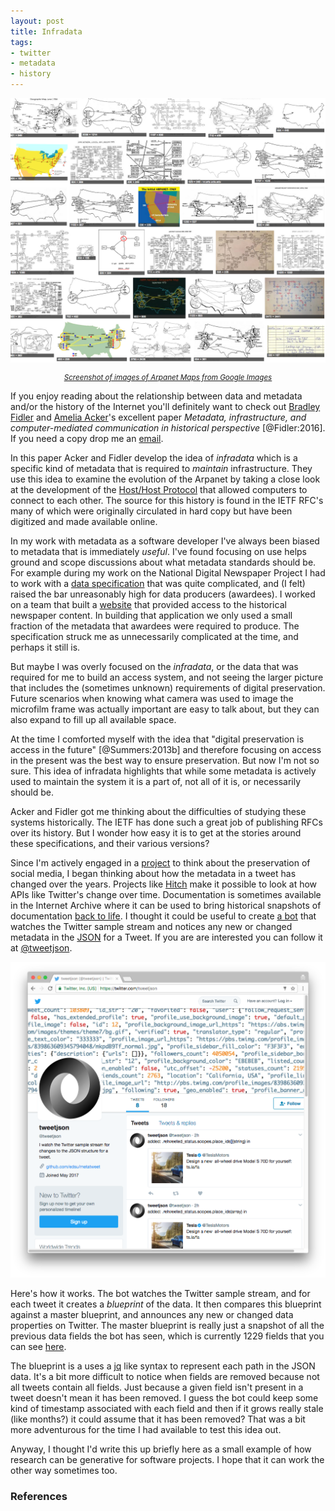 ```yaml
---
layout: post
title: Infradata
tags:
- twitter
- metadata
- history
---
```



<img class="img-responsive" src="/images/arpanet.png"><br>
<div style="font-size: smaller; text-align: center;">
<em><a href="https://www.google.com/search?q=arpanet+map&amp;tbm=isch">Screenshot of images of Arpanet Maps from Google Images</a>
</em>
</div>

If you enjoy reading about the relationship between data and metadata and/or the
history of the Internet you'll definitely want to check out [Bradley Fidler] and
[Amelia Acker]'s excellent paper *Metadata, infrastructure, and
computer-mediated communication in historical perspective* [@Fidler:2016]. If
you need a copy drop me an [email].

In this paper Acker and Fidler develop the idea of *infradata* which is a
specific kind of metadata that is required to *maintain* infrastructure. They
use this idea to examine the evolution of the Arpanet by taking a close look at
the development of the [Host/Host Protocol] that allowed computers to connect to
each other. The source for this history is found in the IETF RFC's many of which
were originally circulated in hard copy but have been digitized and made
available online.

In my work with metadata as a software developer I've always been biased to
metadata that is immediately *useful*. I've found focusing on use helps ground
and scope discussions about what metadata standards should be. For example
during my work on the National Digital Newspaper Project I had to work with a
[data specification] that was quite complicated, and (I felt) raised the bar
unreasonably high for data producers (awardees). I worked on a team that built a
[website] that provided access to the historical newspaper content. In building
that application we only used a small fraction of the metadata that awardees
were required to produce. The specification struck me as unnecessarily
complicated at the time, and perhaps it still is. 

But maybe I was overly focused on the *infradata*, or the data that was required
for me to build an access system, and not seeing the larger picture that
includes the (sometimes unknown) requirements of digital preservation. Future
scenarios when knowing what camera was used to image the microfilm frame was
actually important are easy to talk about, but they can also expand to fill up
all available space.

At the time I comforted myself with the idea that "digital preservation is
access in the future" [@Summers:2013b] and therefore focusing on access in the
present was the best way to ensure preservation. But now I'm not so sure. This
idea of infradata highlights that while some metadata is actively used to
maintain the system it is a part of, not all of it is, or necessarily should be.

Acker and Fidler got me thinking about the difficulties of studying these
systems historically. The IETF has done such a great job of publishing RFCs over
its history. But I wonder how easy it is to get at the stories around these
specifications, and their various versions?

Since I'm actively engaged in a [project] to think about the preservation of
social media, I began thinking about how the metadata in a tweet has changed
over the years. Projects like [Hitch] make it possible to look at how APIs like
Twitter's change over time.  Documentation is sometimes available in the
Internet Archive where it can be used to bring historical snapshots of
documentation [back to life]. I thought it could be useful to create [a bot]
that watches the Twitter sample stream and notices any new or changed metadata
in the [JSON] for a Tweet. If you are are interested you can follow it at
[\@tweetjson]. 

<img class="img-responsive" src="/images/tweetjson.png">

Here's how it works. The bot watches the Twitter sample stream, and for each
tweet it creates a *blueprint* of the data. It then compares this blueprint
against a master blueprint, and announces any new or changed data properties on
Twitter. The master blueprint is really just a snapshot of all the previous data
fields the bot has seen, which is currently 1229 fields that you can see [here].

The blueprint is a uses a [jq] like syntax to represent each path in the JSON
data.  It's a bit more difficult to notice when fields are removed because not
all tweets contain all fields. Just because a given field isn't present in a
tweet doesn't mean it has been removed. I guess the bot could keep some kind of
timestamp associated with each field and then if it grows really stale (like
months?) it could assume that it has been removed? That was a bit more
adventurous for the time I had available to test this idea out.

Anyway, I thought I'd write this up briefly here as a small example of how
research can be generative for software projects. I hope that it can work the
other way sometimes too.

### References

[Amelia Acker]: https://twitter.com/amelia_acker
[Bradley Fidler]: https://twitter.com/brfidler
[email]: mailto:ehs@pobox.com
[Host/Host Protocol]: https://www.rfc-editor.org/info/rfc6529
[data specification]: http://www.loc.gov/ndnp/guidelines/NDNP_201719TechNotes.pdf
[website]: https://chroniclingamerica.loc.gov
[back to life]: http://twitter-field-guide.apievangelist.com/tweets/
[Hitch]: https://www.hitchhq.com/
[JSON]: https://dev.twitter.com/overview/api/tweets
[a bot]: https://twitter.com/metatweet
[\@tweetjson]: https://twitter.com/tweetjson
[here]: https://github.com/edsu/metatweet/blob/master/blueprint.json
[project]: http://www.docnow.io
[jq]: https://stedolan.github.io/jq/

